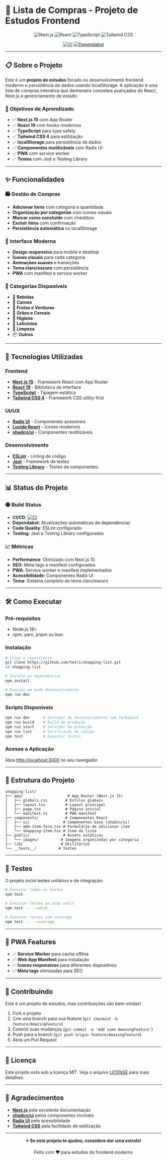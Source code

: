 # 🛒 Lista de Compras - Projeto de Estudos Frontend

<div align="center">

![Next.js](https://img.shields.io/badge/Next.js-15.4.6-black?style=for-the-badge&logo=next.js)
![React](https://img.shields.io/badge/React-19.1.1-blue?style=for-the-badge&logo=react)
![TypeScript](https://img.shields.io/badge/TypeScript-5.0-blue?style=for-the-badge&logo=typescript)
![Tailwind CSS](https://img.shields.io/badge/Tailwind_CSS-4.0-38B2AC?style=for-the-badge&logo=tailwind-css)

[![CI](https://github.com/tetri/shopping-list/actions/workflows/ci.yml/badge.svg)](https://github.com/tetri/shopping-list/actions/workflows/ci.yml)
[![Dependabot](https://img.shields.io/badge/Dependabot-Enabled-02569B?style=for-the-badge&logo=dependabot)](https://dependabot.com/)

</div>

---

## 📋 Sobre o Projeto

Este é um **projeto de estudos** focado no desenvolvimento frontend moderno e persistência de dados usando localStorage. A aplicação é uma lista de compras interativa que demonstra conceitos avançados de React, Next.js e gerenciamento de estado.

### 🎯 Objetivos de Aprendizado

- ✅ **Next.js 15** com App Router
- ✅ **React 19** com hooks modernos
- ✅ **TypeScript** para type safety
- ✅ **Tailwind CSS 4** para estilização
- ✅ **localStorage** para persistência de dados
- ✅ **Componentes reutilizáveis** com Radix UI
- ✅ **PWA** com service worker
- ✅ **Testes** com Jest e Testing Library

---

## ✨ Funcionalidades

### 🛍️ Gestão de Compras
- **Adicionar itens** com categoria e quantidade
- **Organização por categorias** com ícones visuais
- **Marcar como concluído** com checkbox
- **Excluir itens** com confirmação
- **Persistência automática** no localStorage

### 🎨 Interface Moderna
- **Design responsivo** para mobile e desktop
- **Ícones visuais** para cada categoria
- **Animações suaves** e transições
- **Tema claro/escuro** com persistência
- **PWA** com manifest e service worker

### 📱 Categorias Disponíveis
- 🥤 **Bebidas**
- 🥩 **Carnes**
- 🥬 **Frutas e Verduras**
- 🌾 **Grãos e Cereais**
- 🧴 **Higiene**
- 🥛 **Laticínios**
- 🧽 **Limpeza**
- 📦 **Outros**

---

## 🚀 Tecnologias Utilizadas

### Frontend
- **[Next.js 15](https://nextjs.org/)** - Framework React com App Router
- **[React 19](https://react.dev/)** - Biblioteca de interface
- **[TypeScript](https://www.typescriptlang.org/)** - Tipagem estática
- **[Tailwind CSS 4](https://tailwindcss.com/)** - Framework CSS utility-first

### UI/UX
- **[Radix UI](https://www.radix-ui.com/)** - Componentes acessíveis
- **[Lucide React](https://lucide.dev/)** - Ícones modernos
- **[shadcn/ui](https://ui.shadcn.com/)** - Componentes reutilizáveis

### Desenvolvimento
- **[ESLint](https://eslint.org/)** - Linting de código
- **[Jest](https://jestjs.io/)** - Framework de testes
- **[Testing Library](https://testing-library.com/)** - Testes de componentes

---

## 📊 Status do Projeto

### 🟢 Build Status
- **CI/CD**: [![CI](https://github.com/tetri/shopping-list/actions/workflows/ci.yml/badge.svg)](https://github.com/tetri/shopping-list/actions/workflows/ci.yml)
- **Dependabot**: Atualizações automáticas de dependências
- **Code Quality**: ESLint configurado
- **Testing**: Jest e Testing Library configurados

### 📈 Métricas
- **Performance**: Otimizado com Next.js 15
- **SEO**: Meta tags e manifest configurados
- **PWA**: Service worker e manifest implementados
- **Acessibilidade**: Componentes Radix UI
- **Tema**: Sistema completo de tema claro/escuro

---

## 🛠️ Como Executar

### Pré-requisitos
- Node.js 18+ 
- npm, yarn, pnpm ou bun

### Instalação

```bash
# Clone o repositório
git clone https://github.com/tetri/shopping-list.git
cd shopping-list

# Instale as dependências
npm install

# Execute em modo desenvolvimento
npm run dev
```

### Scripts Disponíveis

```bash
npm run dev      # Servidor de desenvolvimento com Turbopack
npm run build    # Build de produção
npm run start    # Servidor de produção
npm run lint     # Verificação de código
npm test         # Executar testes
```

### Acesse a Aplicação
Abra [http://localhost:3000](http://localhost:3000) no seu navegador.

---

## 📁 Estrutura do Projeto

```
shopping-list/
├── app/                    # App Router (Next.js 15)
│   ├── globals.css        # Estilos globais
│   ├── layout.tsx         # Layout principal
│   ├── page.tsx           # Página inicial
│   └── manifest.ts        # PWA manifest
├── components/            # Componentes React
│   ├── ui/               # Componentes base (shadcn/ui)
│   ├── add-item-form.tsx # Formulário de adicionar item
│   └── shopping-item.tsx # Item da lista
├── public/               # Assets estáticos
│   └── images/          # Imagens organizadas por categoria
├── lib/                 # Utilitários
└── __tests__/          # Testes
```

---

## 🧪 Testes

O projeto inclui testes unitários e de integração:

```bash
# Executar todos os testes
npm test

# Executar testes em modo watch
npm test -- --watch

# Executar testes com coverage
npm test -- --coverage
```

---

## 📱 PWA Features

- ✅ **Service Worker** para cache offline
- ✅ **Web App Manifest** para instalação
- ✅ **Ícones responsivos** para diferentes dispositivos
- ✅ **Meta tags** otimizadas para SEO

---

## 🤝 Contribuindo

Este é um projeto de estudos, mas contribuições são bem-vindas!

1. Fork o projeto
2. Crie uma branch para sua feature (`git checkout -b feature/AmazingFeature`)
3. Commit suas mudanças (`git commit -m 'Add some AmazingFeature'`)
4. Push para a branch (`git push origin feature/AmazingFeature`)
5. Abra um Pull Request

---

## 📄 Licença

Este projeto está sob a licença MIT. Veja o arquivo [LICENSE](LICENSE) para mais detalhes.

---

## 🙏 Agradecimentos

- **[Next.js](https://nextjs.org/)** pela excelente documentação
- **[shadcn/ui](https://ui.shadcn.com/)** pelos componentes incríveis
- **[Radix UI](https://www.radix-ui.com/)** pela acessibilidade
- **[Tailwind CSS](https://tailwindcss.com/)** pela facilidade de estilização

---

<div align="center">

**⭐ Se este projeto te ajudou, considere dar uma estrela!**

Feito com ❤️ para estudos de frontend moderno

</div>
